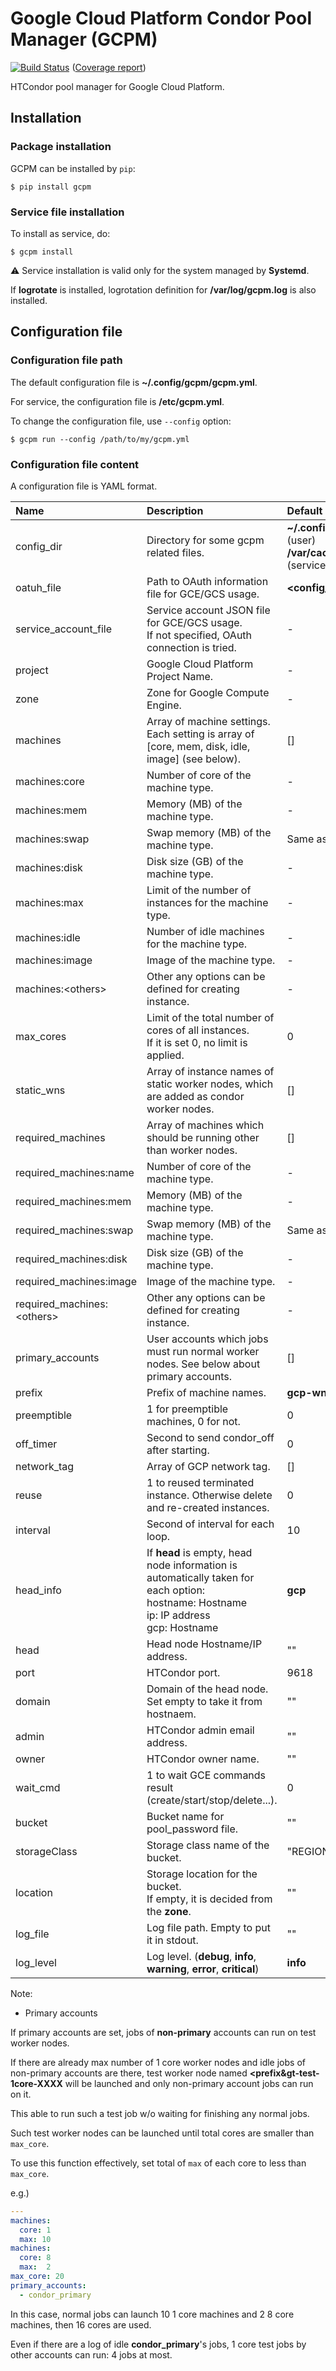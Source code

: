 # Google Cloud Platform Condor Pool Manager (GCPM)

[![Build Status](https://travis-ci.org/mickaneda/gcpm.svg?branch=master)](https://travis-ci.org/mickaneda/gcpm) ([Coverage report](https://mickaneda.github.io/gcpm/))

HTCondor pool manager for Google Cloud Platform.

## Installation

### Package installation

GCPM can be installed by `pip`:

    $ pip install gcpm

### Service file installation

To install as service, do:

    $ gcpm install

:warning: Service installation is valid only for the system managed by **Systemd**.

If **logrotate** is installed, logrotation definition for **/var/log/gcpm.log** is also installed.

## Configuration file

### Configuration file path

The default configuration file is **~/.config/gcpm/gcpm.yml**.

For service, the configuration file is **/etc/gcpm.yml**.

To change the configuration file, use `--config` option:

    $ gcpm run --config /path/to/my/gcpm.yml

### Configuration file content

A configuration file is YAML format.

Name|Description|Default Value|Mandatory|
:---|:----------|:------------|:--------|
config_dir   | Directory for some gcpm related files.|**~/.config/gcpm/** (user)<br>**/var/cache/gcpm** (service)|No
oatuh_file   | Path to OAuth information file for GCE/GCS usage.|**<config_dir>/oauth**|No
service_account_file | Service account JSON file for GCE/GCS usage.<br>If not specified, OAuth connection is tried.|-|No
project      | Google Cloud Platform Project Name.|-|Yes
zone         | Zone for Google Compute Engine.|-|Yes
machines     | Array of machine settings.<br>Each setting is array of [core, mem, disk, idle, image] (see below).|[]|Yes
machines:core     | Number of core of the machine type.|-|Yes
machines:mem      | Memory (MB) of the machine type.|-|Yes
machines:swap     | Swap memory (MB) of the machine type.|Same as mem|No
machines:disk     | Disk size (GB) of the machine type.|-|Yes
machines:max      | Limit of the number of instances for the machine type.|-|Yes
machines:idle     | Number of idle machines for the machine type.|-|Yes
machines:image    | Image of the machine type.|-|Yes
machines:&lt;others&gt; | Other any options can be defined for creating instance.|-|No
max_cores    | Limit of the total number of cores of all instances.<br>If it is set 0, no limit is applied.|0|No
static_wns   | Array of instance names of static worker nodes, which are added as condor worker nodes.|[]|No
required_machines          | Array of machines which should be running other than worker nodes.|[]|No
required_machines:name     | Number of core of the machine type.|-|Yes
required_machines:mem      | Memory (MB) of the machine type.|-|Yes
required_machines:swap     | Swap memory (MB) of the machine type.|Same as mem|No
required_machines:disk     | Disk size (GB) of the machine type.|-|Yes
required_machines:image    | Image of the machine type.|-|Yes
required_machines:&lt;others&gt; | Other any options can be defined for creating instance.|-|No
primary_accounts |User accounts which jobs must run normal worker nodes. See below about primary accounts.|[]|No
prefix       | Prefix of machine names.|**gcp-wn**|No
preemptible  | 1 for preemptible machines, 0 for not.|0|No
off_timer    | Second to send condor_off after starting.|0|No
network_tag  | Array of GCP network tag.|[]|No
reuse        | 1 to reused terminated instance. Otherwise delete and re-created instances.|0|No
interval     | Second of interval for each loop.|10|No
head_info    | If **head** is empty, head node information is automatically taken for each option:<br>hostname: Hostname<br>ip: IP address<br>gcp: Hostname|**gcp**|No
head         | Head node Hostname/IP address.|""|No
port         | HTCondor port.|9618|No
domain       | Domain of the head node.<br>Set empty to take it from hostnaem.|""|No
admin        | HTCondor admin email address.|""|Yes
owner        | HTCondor owner name.|""|Yes
wait_cmd     | 1 to wait GCE commands result (create/start/stop/delete...).|0|No
bucket       | Bucket name for pool_password file.|""|Yes
storageClass | Storage class name of the bucket.|"REGIONAL"|No
location     | Storage location for the bucket.<br>If empty, it is decided from the **zone**.|""|No
log_file     | Log file path. Empty to put it in stdout.|""|No
log_level    | Log level. (**debug**, **info**, **warning**, **error**, **critical**)|**info**|No


Note:

* Primary accounts

If primary accounts are set, jobs of **non-primary** accounts can run on test worker nodes.

If there are already max number of 1 core worker nodes
and idle jobs of non-primary accounts are there,
test worker node named **&lt;prefix&gt-test-1core-XXXX** will be launched
and only non-primary account jobs can run on it.

This able to run such a test job w/o waiting for finishing any normal jobs.

Such test worker nodes can be launched until total cores are smaller than `max_core`.

To use this function effectively, set total of `max` of each core to less than `max_core`.

e.g.)

```yml
---
machines:
  core: 1
  max: 10
machines:
  core: 8
  max:  2
max_core: 20
primary_accounts:
  - condor_primary
```

In this case, normal jobs can launch 10 1 core machines and 2 8 core machines,
then 16 cores are used.

Even if there are a log of idle **condor_primary**'s jobs,
1 core test jobs by other accounts can run: 4 jobs at most.
